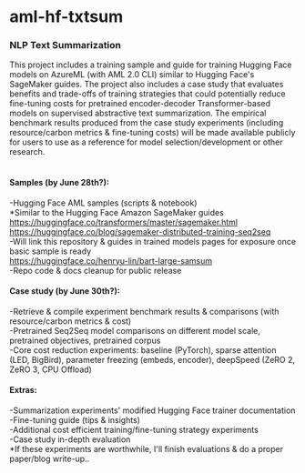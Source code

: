 # aml-hf-txtsum
### NLP Text Summarization
This project includes a training sample and guide for training Hugging Face models on AzureML (with AML 2.0 CLI) similar to Hugging Face's SageMaker guides. The project also includes a case study that evaluates benefits and trade-offs of training strategies that could potentially reduce fine-tuning costs for pretrained encoder-decoder Transformer-based models on supervised abstractive text summarization. The empirical benchmark results produced from the case study experiments (including resource/carbon metrics & fine-tuning costs) will be made available publicly for users to use as a reference for model selection/development or other research.  
<br/>


#### Samples (by June 28th?):
-Hugging Face AML samples (scripts & notebook)  
*Similar to the Hugging Face Amazon SageMaker guides  
https://huggingface.co/transformers/master/sagemaker.html  
https://huggingface.co/blog/sagemaker-distributed-training-seq2seq  
-Will link this repository & guides in trained models pages for exposure once basic sample is ready  
https://huggingface.co/henryu-lin/bart-large-samsum  
-Repo code & docs cleanup for public release  



#### Case study (by June 30th?):
-Retrieve & compile experiment benchmark results & comparisons (with resource/carbon metrics & cost)  
-Pretrained Seq2Seq model comparisons on different model scale, pretrained objectives, pretrained corpus  
-Core cost reduction experiments: baseline (PyTorch), sparse attention (LED, BigBird), parameter freezing (embeds, encoder), deepSpeed (ZeRO 2, ZeRO 3, CPU Offload)  



#### Extras:
-Summarization experiments' modified Hugging Face trainer documentation  
-Fine-tuning guide (tips & insights)  
-Additional cost efficient training/fine-tuning strategy experiments  
-Case study in-depth evaluation  
*If these experiments are worthwhile, I'll finish evaluations & do a proper paper/blog write-up..  
